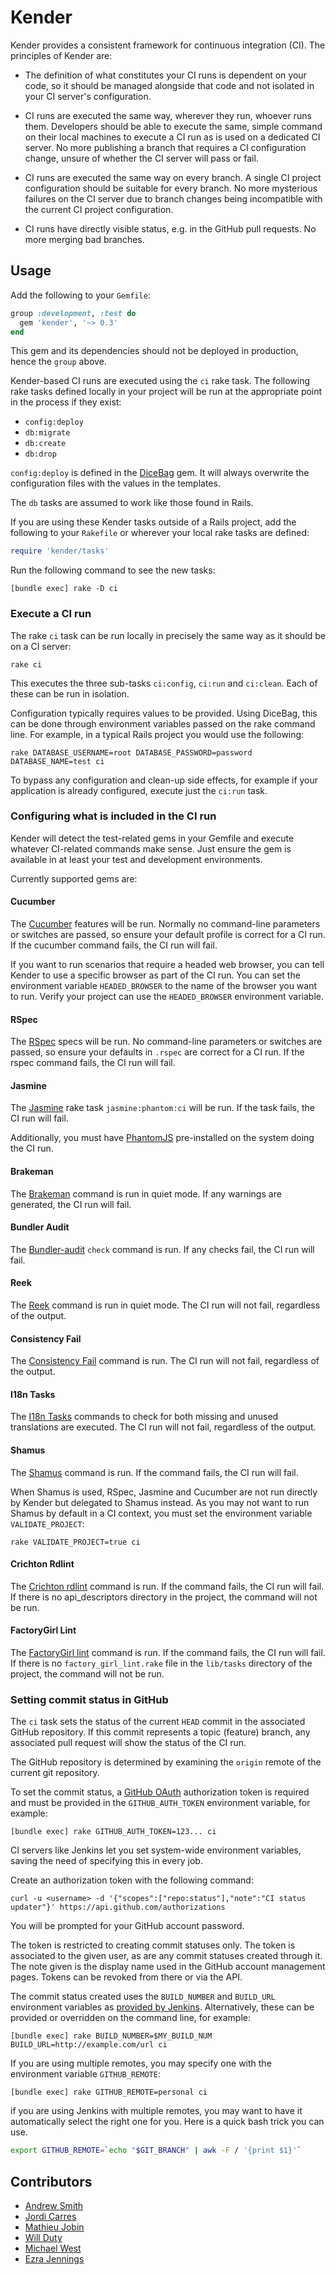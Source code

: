 # Kender

Kender provides a consistent framework for continuous integration (CI). The
principles of Kender are:

* The definition of what constitutes your CI runs is dependent on your code, so
  it should be managed alongside that code and not isolated in your CI server's
  configuration.

* CI runs are executed the same way, wherever they run, whoever runs them.
  Developers should be able to execute the same, simple command on their local
  machines to execute a CI run as is used on a dedicated CI server. No more
  publishing a branch that requires a CI configuration change, unsure of whether
  the CI server will pass or fail.

* CI runs are executed the same way on every branch. A single CI project
  configuration should be suitable for every branch. No more mysterious failures
  on the CI server due to branch changes being incompatible with the current CI
  project configuration.

* CI runs have directly visible status, e.g. in the GitHub pull requests. No
  more merging bad branches.

## Usage

Add the following to your `Gemfile`:

```ruby
group :development, :test do
  gem 'kender', '~> 0.3'
end
```

This gem and its dependencies should not be deployed in production, hence the
`group` above.

Kender-based CI runs are executed using the `ci` rake task. The following rake
tasks defined locally in your project will be run at the appropriate point in
the process if they exist:

* `config:deploy`
* `db:migrate`
* `db:create`
* `db:drop`

`config:deploy` is defined in the [DiceBag][db] gem.
It will always overwrite the configuration files with the values in the templates.

[db]: https://github.com/mdsol/dice_bag

The `db` tasks are assumed to work like those found in Rails.

If you are using these Kender tasks outside of a Rails project, add the following to
your `Rakefile` or wherever your local rake tasks are defined:

```ruby
require 'kender/tasks'
```

Run the following command to see the new tasks:

```
[bundle exec] rake -D ci
```

### Execute a CI run

The rake `ci` task can be run locally in precisely the same way as it should be
on a CI server:

```
rake ci
```

This executes the three sub-tasks `ci:config`, `ci:run` and `ci:clean`. Each of
these can be run in isolation.

Configuration typically requires values to be provided. Using DiceBag, this can
be done through environment variables passed on the rake command line. For
example, in a typical Rails project you would use the following:

```
rake DATABASE_USERNAME=root DATABASE_PASSWORD=password DATABASE_NAME=test ci
```

To bypass any configuration and clean-up side effects, for example if your
application is already configured, execute just the `ci:run` task.

### Configuring what is included in the CI run

Kender will detect the test-related gems in your Gemfile and execute whatever
CI-related commands make sense. Just ensure the gem is available in at least
your test and development environments.

Currently supported gems are:

#### Cucumber

The [Cucumber][c] features will be run. Normally no command-line parameters or switches
are passed, so ensure your default profile is correct for a CI run. If the
cucumber command fails, the CI run will fail.

If you want to run scenarios that require a headed web browser, you can tell Kender
to use a specific browser as part of the CI run. You can set the environment
variable `HEADED_BROWSER` to the name of the browser you want to run. Verify your project
can use the `HEADED_BROWSER` environment variable.

[c]: https://github.com/cucumber/cucumber

#### RSpec

The [RSpec][r] specs will be run. No command-line parameters or switches are
passed, so ensure your defaults in `.rspec` are correct for a CI run. If the
rspec command fails, the CI run will fail.

[r]: https://github.com/rspec/rspec

#### Jasmine

The [Jasmine][j] rake task `jasmine:phantom:ci` will be run. If the task fails,
the CI run will fail.

Additionally, you must have [PhantomJS][ph] pre-installed on the system doing
the CI run.

[j]: https://github.com/pivotal/jasmine-gem
[ph]: http://phantomjs.org/

#### Brakeman

The [Brakeman][b] command is run in quiet mode. If any warnings are generated,
the CI run will fail.
  
[b]: http://brakemanscanner.org/

#### Bundler Audit

The [Bundler-audit][a] `check` command is run. If any checks fail, the CI run
will fail.

[a]: https://github.com/postmodern/bundler-audit

#### Reek

The [Reek][r] command is run in quiet mode. The CI run will not fail, regardless
of the output.

[r]: https://github.com/troessner/reek

#### Consistency Fail

The [Consistency Fail][cf] command is run. The CI run will not fail, regardless
of the output.

[cf]: https://github.com/trptcolin/consistency_fail/

#### I18n Tasks

The [I18n Tasks][i] commands to check for both missing and unused translations are executed.
The CI run will not fail, regardless of the output.

[i]: https://github.com/glebm/i18n-tasks

#### Shamus

The [Shamus][s] command is run. If the command fails, the CI run will fail.

When Shamus is used, RSpec, Jasmine and Cucumber are not run directly by Kender
but delegated to Shamus instead. As you may not want to run Shamus by default in
a CI context, you must set the environment variable `VALIDATE_PROJECT`:

```
rake VALIDATE_PROJECT=true ci
```

[s]: https://github.com/mdsol/shamus

#### Crichton Rdlint

The [Crichton rdlint][cr] command is run.  If the command fails, the CI run will fail.
If there is no api_descriptors directory in the project, the command will not be run.

[cr]: https://github.com/mdsol/crichton/blob/develop/doc/lint.md

#### FactoryGirl Lint

The [FactoryGirl lint][fgl] command is run. If the command fails, the CI run will fail.
If there is no `factory_girl_lint.rake` file in the `lib/tasks` directory of the project, the command will not be run.

[fgl]: https://github.com/thoughtbot/factory_girl/blob/master/GETTING_STARTED.md#linting-factories

### Setting commit status in GitHub

The `ci` task sets the status of the current `HEAD` commit in the associated
GitHub repository. If this commit represents a topic (feature) branch, any
associated pull request will show the status of the CI run.

The GitHub repository is determined by examining the `origin` remote of the
current git repository.

To set the commit status, a [GitHub OAuth][go] authorization token is required
and must be provided in the `GITHUB_AUTH_TOKEN` environment variable, for
example:

```
[bundle exec] rake GITHUB_AUTH_TOKEN=123... ci
```

[go]: http://developer.github.com/v3/oauth/

CI servers like Jenkins let you set system-wide environment variables, saving
the need of specifying this in every job.

Create an authorization token with the following command:

```
curl -u <username> -d '{"scopes":["repo:status"],"note":"CI status updater"}' https://api.github.com/authorizations
```

You will be prompted for your GitHub account password.

The token is restricted to creating commit statuses only. The token is
associated to the given user, as are any commit statuses created through it. The
note given is the display name used in the GitHub account management pages.
Tokens can be revoked from there or via the API.

The commit status created uses the `BUILD_NUMBER` and `BUILD_URL` environment
variables as [provided by Jenkins][je]. Alternatively, these can be provided or
overridden on the command line, for example:

```
[bundle exec] rake BUILD_NUMBER=$MY_BUILD_NUM BUILD_URL=http://example.com/url ci
```

If you are using multiple remotes, you may specify one with the environment
variable `GITHUB_REMOTE`:

```
[bundle exec] rake GITHUB_REMOTE=personal ci
```

if you are using Jenkins with multiple remotes, you may want to have it automatically select the right
one for you. Here is a quick bash trick you can use.

```bash
export GITHUB_REMOTE=`echo "$GIT_BRANCH" | awk -F / '{print $1}'`
```

[je]: https://wiki.jenkins-ci.org/display/JENKINS/Building+a+software+project#Buildingasoftwareproject-JenkinsSetEnvironmentVariables

## Contributors

* [Andrew Smith](https://github.com/asmith-mdsol)
* [Jordi Carres](https://github.com/jcarres-mdsol)
* [Mathieu Jobin](https://github.com/mjobin-mdsol)
* [Will Duty](https://github.com/wdutymdsol)
* [Michael West](https://github.com/miwest929)
* [Ezra Jennings](https://github.com/ejennings-mdsol)
